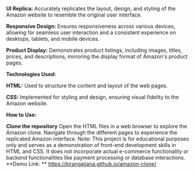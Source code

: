 **UI Replica:** 
Accurately replicates the layout, design, and styling of the Amazon website to resemble the original user interface.

**Responsive Design:**
Ensures responsiveness across various devices, allowing for seamless user interaction and a consistent experience on desktops, tablets, and mobile devices.


**Product Display:**
Demonstrates product listings, including images, titles, prices, and descriptions, mirroring the display format of Amazon's product pages.


**Technologies Used:**

**HTML:**
Used to structure the content and layout of the web pages.

**CSS:** 
Implemented for styling and design, ensuring visual fidelity to the Amazon website.

**How to Use:**

**Clone the repository**
Open the HTML files in a web browser to explore the Amazon clone.
Navigate through the different pages to experience the replicated Amazon interface.
Note: This project is for educational purposes only and serves as a demonstration of front-end development skills in HTML and CSS. It does not incorporate actual e-commerce functionality or backend functionalities like payment processing or database interactions.
**Demo Link: **    https://kirangajjana.github.io/amazon-clone/
